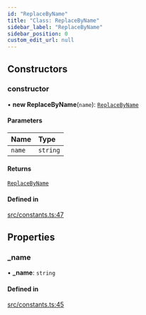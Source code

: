 ```yaml
---
id: "ReplaceByName"
title: "Class: ReplaceByName"
sidebar_label: "ReplaceByName"
sidebar_position: 0
custom_edit_url: null
---
```


## Constructors

### constructor

• **new ReplaceByName**(`name`): [`ReplaceByName`](ReplaceByName.md)

#### Parameters

| Name | Type |
| :------ | :------ |
| `name` | `string` |

#### Returns

[`ReplaceByName`](ReplaceByName.md)

#### Defined in

[src/constants.ts:47](https://github.com/alesmenzel/sql-builder/blob/e62707c/src/constants.ts#L47)

## Properties

### \_name

• **\_name**: `string`

#### Defined in

[src/constants.ts:45](https://github.com/alesmenzel/sql-builder/blob/e62707c/src/constants.ts#L45)
